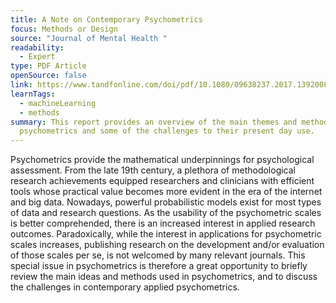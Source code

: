 ```yaml
---
title: A Note on Contemporary Psychometrics
focus: Methods or Design
source: "Journal of Mental Health "
readability:
  - Expert
type: PDF Article
openSource: false
link: https://www.tandfonline.com/doi/pdf/10.1080/09638237.2017.1392008
learnTags:
  - machineLearning
  - methods
summary: This report provides an overview of the main themes and methods in
  psychometrics and some of the challenges to their present day use.
---
```

Psychometrics provide the mathematical underpinnings for psychological assessment. From the late 19th century, a plethora of methodological research achievements equipped researchers and clinicians with efficient tools whose practical value becomes more evident in the era of the internet and big data. Nowadays, powerful probabilistic models exist for most types of data and research questions. As the usability of the psychometric scales is better comprehended, there is an increased interest in applied research outcomes. Paradoxically, while the interest in applications for psychometric scales increases, publishing research on the development and/or evaluation of those scales per se, is not welcomed by many relevant journals. This special issue in psychometrics is therefore a great opportunity to briefly review the main ideas and methods used in psychometrics, and to discuss the challenges in contemporary applied psychometrics.
